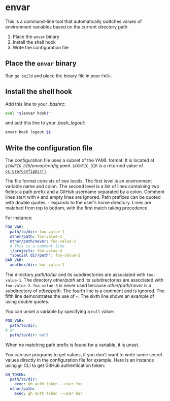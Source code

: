 # envar

This is a command-line tool that automatically switches values of environment variables based on the current directory path.

1. Place the `envar` binary
2. Install the shell hook
3. Write the configuration file

## Place the `envar` binary

Run `go build` and place the binary file in your `PATH`.

## Install the shell hook

Add this line to your _.bashrc_:

```bash
eval "$(envar hook)"
```

and add this line to your _.bash_logout_:

```bash
envar hook logout $$
```

## Write the configuration file

The configuration file uses a subset of the YAML format. It is located at _`$CONFIG_DIR`/envar/config.yaml_. `$CONFIG_DIR` is a returned value of [`os.UserConfigDir()`](https://pkg.go.dev/os#UserConfigDir).

The file format consists of two levels. The first level is an environment variable name and colon. The second level is a list of lines containing two fields: a path prefix and a GitHub username separated by a colon. Comment lines start with `#` and empty lines are ignored. Path prefixes can be quoted with double quotes. `~` expands to the user's home directory. Lines are matched from top to bottom, with the first match taking precedence.

For instance:

```yaml
FOO_VAR:
  path/to/dir: foo-value-1
  other/path: foo-value-2
  other/path/never: foo-value-3
  # This is a comment line
  ~/projects: foo-value-4
  "spacial dir/path": foo-value-5
BAR_VAR:
  another/dir: bar-value-1
```

The directory _path/to/dir_ and its subdirectories are associated with `foo-value-1`. The directory _other/path_ and its subdirectories are associated with `foo-value-2`. `foo-value-3` is never used because _other/path/never_ is a subdirectory of _other/path_. The fourth line is a comment and is ignored. The fifth line demonstrates the use of `~`. The sixth line shows an example of using double quotes.

You can unset a variable by specifying a `null` value:

```yaml
FOO_VAR:
  path/to/dir:
# or
  path/to/dir: null
```

When no matching path prefix is found for a variable, it is unset.

You can use programs to get values, if you don't want to write some secret values directly in the configuration file for example. Here is an instance using `gh` CLI to get GitHub authentication token:

```yaml
GH_TOKEN:
  path/to/dir:
    exec: gh auth token --user foo
  other/path:
    exec: gh auth token --user bar
```
